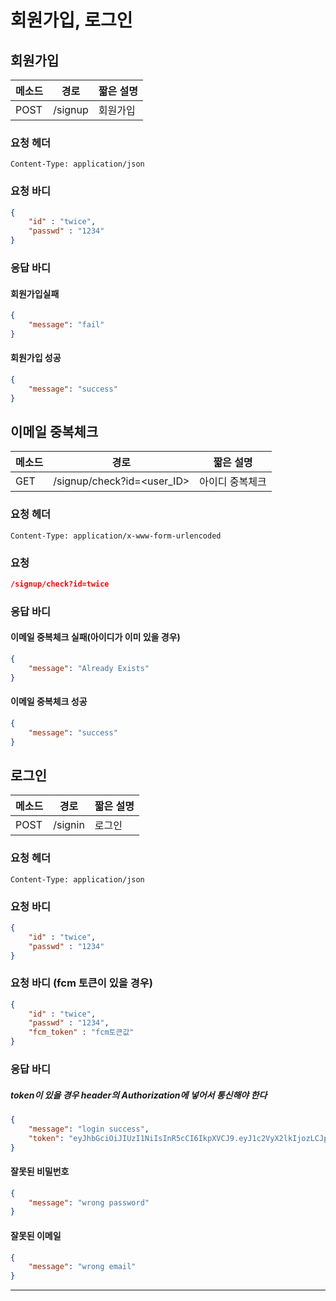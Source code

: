 # 회원가입, 로그인

## 회원가입

| 메소드 | 경로    | 짧은 설명 |
| ------ | ------- | --------- |
| POST   | /signup | 회원가입  |

### 요청 헤더

```
Content-Type: application/json
```

### 요청 바디

```json
{
	"id" : "twice",
	"passwd" : "1234"
}
```

### 응답 바디

#### 회원가입실패

```json
{
    "message": "fail"
}
```

#### 회원가입 성공

```json
{
    "message": "success"
}
```



## 이메일 중복체크

| 메소드 | 경로                       | 짧은 설명       |
| ------ | -------------------------- | --------------- |
| GET    | /signup/check?id=<user_ID> | 아이디 중복체크 |

### 요청 헤더

```
Content-Type: application/x-www-form-urlencoded
```

### 요청

```json
/signup/check?id=twice
```

### 응답 바디

#### 이메일 중복체크 실패(아이디가 이미 있을 경우)

```json
{
    "message": "Already Exists"
}
```

#### 이메일 중복체크 성공

```json
{
    "message": "success"
}
```





## 로그인

| 메소드 | 경로    | 짧은 설명 |
| ------ | ------- | --------- |
| POST   | /signin | 로그인    |

### 요청 헤더

```
Content-Type: application/json
```

### 요청 바디 

```json
{
	"id" : "twice",
	"passwd" : "1234"
}
```

### 요청 바디 (fcm 토큰이 있을 경우)

```json
{
	"id" : "twice",
	"passwd" : "1234",
    "fcm_token" : "fcm토큰값"
}
```

### 응답 바디

##### token이 있을 경우 header의 Authorization에 넣어서 통신해야 한다

```json
{
    "message": "login success",
    "token": "eyJhbGciOiJIUzI1NiIsInR5cCI6IkpXVCJ9.eyJ1c2VyX2lkIjozLCJpYXQiOjE0OTg3MTMxMjIsImV4cCI6MTUwMTMwNTEyMn0.bahoerjlnT8dJXVaqlsGhIgx6hDalLqkuBJee4a2Pto"
}
```

#### 잘못된 비밀번호

```json
{
    "message": "wrong password"
}
```

#### 잘못된 이메일

```json
{
    "message": "wrong email"
}
```

------

